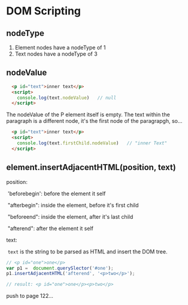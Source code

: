 # DOM Scripting

## nodeType
1. Element nodes have a nodeType of 1
2. Text nodes have a nodeType of 3

## nodeValue
```html
  <p id="text">inner text</p>
  <script>
    console.log(text.nodeValue)   // null
  </script>
```
The nodeValue of the P element itself is empty.
The text within the paragraph is a different node, it's the first node of the paragrapgh, so...
```html
  <p id="text">inner text</p>
  <script>
    console.log(text.firstChild.nodeValue)   // "inner Text"
  </script>
```

## element.insertAdjacentHTML(position, text)

position: 

​	'beforebegin': before the element it self

​	"afterbegin": inside the element, before it's first child

​	"beforeend": inside the element, after it's last child

​	"afterend": after the element it self

text:

​	`text` is the string to be parsed as HTML and insert the DOM tree.

```js
// <p id="one">one</p>
var p1 =  document.querySlector('#one');
p1.insertAdjacentHTML('afterend', '<p>two</p>');

// result: <p id="one">one</p><p>two</p>
```

push to page 122...